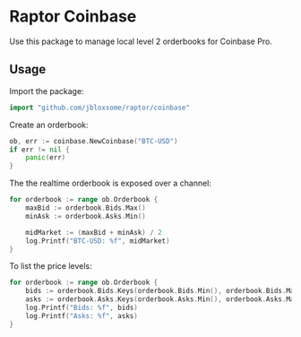 # Raptor Coinbase
Use this package to manage local level 2 orderbooks for Coinbase Pro.

## Usage
Import the package:
```go
import "github.com/jbloxsome/raptor/coinbase"
```

Create an orderbook:
```go
ob, err := coinbase.NewCoinbase("BTC-USD")
if err != nil {
    panic(err)
}
```

The the realtime orderbook is exposed over a channel:
```go
for orderbook := range ob.Orderbook {
    maxBid := orderbook.Bids.Max()
    minAsk := orderbook.Asks.Min()

    midMarket := (maxBid + minAsk) / 2
    log.Printf("BTC-USD: %f", midMarket)
}
```

To list the price levels:
```go
for orderbook := range ob.Orderbook {
    bids := orderbook.Bids.Keys(orderbook.Bids.Min(), orderbook.Bids.Max())
    asks := orderbook.Asks.Keys(orderbook.Asks.Min(), orderbook.Asks.Max())
    log.Printf("Bids: %f", bids)
    log.Printf("Asks: %f", asks)
}
```